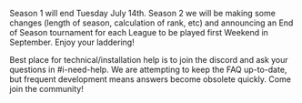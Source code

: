 Season 1 will end Tuesday July 14th. Season 2 we will be making some changes (length of season, calculation of rank, etc) and announcing an End of Season tournament for each League to be played first Weekend in September. Enjoy your laddering!

Best place for technical/installation help is to join the discord and ask your questions in #i-need-help. We are attempting to keep the FAQ up-to-date, but frequent development means answers become obsolete quickly. Come join the community!
